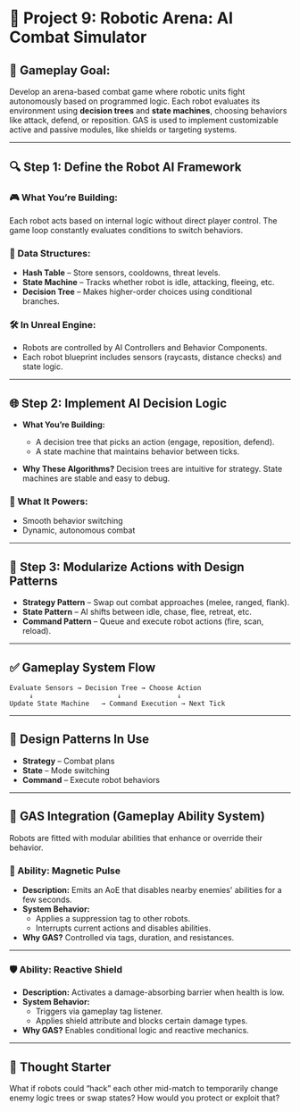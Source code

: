 
# 🤖 Project 9: Robotic Arena: AI Combat Simulator

## 🎯 Gameplay Goal:
Develop an arena-based combat game where robotic units fight autonomously based on programmed logic. Each robot evaluates its environment using **decision trees** and **state machines**, choosing behaviors like attack, defend, or reposition. GAS is used to implement customizable active and passive modules, like shields or targeting systems.

---

## 🔍 Step 1: Define the Robot AI Framework

### 🎮 What You’re Building:
Each robot acts based on internal logic without direct player control. The game loop constantly evaluates conditions to switch behaviors.

### 🧱 Data Structures:
- **Hash Table** – Store sensors, cooldowns, threat levels.
- **State Machine** – Tracks whether robot is idle, attacking, fleeing, etc.
- **Decision Tree** – Makes higher-order choices using conditional branches.

### 🛠️ In Unreal Engine:
- Robots are controlled by AI Controllers and Behavior Components.
- Each robot blueprint includes sensors (raycasts, distance checks) and state logic.

---

## 🌐 Step 2: Implement AI Decision Logic

- **What You’re Building:**
  - A decision tree that picks an action (engage, reposition, defend).
  - A state machine that maintains behavior between ticks.

- **Why These Algorithms?**
  Decision trees are intuitive for strategy. State machines are stable and easy to debug.

### 🧠 What It Powers:
- Smooth behavior switching
- Dynamic, autonomous combat

---

## 🚦 Step 3: Modularize Actions with Design Patterns

- **Strategy Pattern** – Swap out combat approaches (melee, ranged, flank).
- **State Pattern** – AI shifts between idle, chase, flee, retreat, etc.
- **Command Pattern** – Queue and execute robot actions (fire, scan, reload).

---

## ✅ Gameplay System Flow

```
Evaluate Sensors → Decision Tree → Choose Action
     ↓                     ↓              ↓
Update State Machine   → Command Execution → Next Tick
```

---

## 🧩 Design Patterns In Use

- **Strategy** – Combat plans
- **State** – Mode switching
- **Command** – Execute robot behaviors

---

## 🎲 GAS Integration (Gameplay Ability System)

Robots are fitted with modular abilities that enhance or override their behavior.

### 🧲 Ability: Magnetic Pulse
- **Description:** Emits an AoE that disables nearby enemies' abilities for a few seconds.
- **System Behavior:**
  - Applies a suppression tag to other robots.
  - Interrupts current actions and disables abilities.
- **Why GAS?**
  Controlled via tags, duration, and resistances.

---

### 🛡️ Ability: Reactive Shield
- **Description:** Activates a damage-absorbing barrier when health is low.
- **System Behavior:**
  - Triggers via gameplay tag listener.
  - Applies shield attribute and blocks certain damage types.
- **Why GAS?**
  Enables conditional logic and reactive mechanics.

---

## 🤔 Thought Starter

What if robots could “hack” each other mid-match to temporarily change enemy logic trees or swap states? How would you protect or exploit that?
